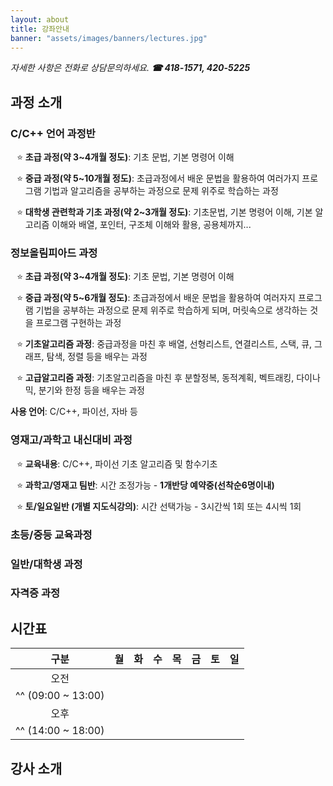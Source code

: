 ```yaml
---
layout: about
title: 강좌안내
banner: "assets/images/banners/lectures.jpg"
---
```


<style>
  ul {
    list-style: "⭐️ "
  }
</style>

*자세한 사항은 전화로 상담문의하세요.* ***☎ 418-1571, 420-5225***

## 과정 소개

### C/C++ 언어 과정반

* **초급 과정(약 3~4개월 정도)**: 기초 문법, 기본 명령어 이해

* **중급 과정(약 5~10개월 정도)**: 초급과정에서 배운 문법을 활용하여 여러가지 프로그램 기법과
알고리즘을 공부하는 과정으로 문제 위주로 학습하는 과정

* **대학생 관련학과 기초 과정(약 2~3개월 정도)**: 기초문법, 기본 명령어 이해, 기본 알고리즘 이해와
배열, 포인터, 구조체 이해와 활용, 공용체까지...

### 정보올림피아드 과정

* **초급 과정(약 3~4개월 정도)**: 기초 문법, 기본 명령어 이해

* **중급 과정(약 5~6개월 정도)**: 초급과정에서 배운 문법을 활용하여 여러자지 프로그램 기법을 공부하는 과정으로 문제 위주로 학습하게 되며, 머릿속으로 생각하는 것을 프로그램 구현하는 과정

* **기초알고리즘 과정**: 중급과정을 마친 후 배열, 선형리스트, 연결리스트, 스택, 큐, 그래프, 탐색, 정렬 등을 배우는 과정

* **고급알고리즘 과정**: 기초알고리즘을 마친 후 분할정복, 동적계획, 벡트래킹, 다이나믹, 분기와 한정 등을 배우는 과정

**사용 언어**: C/C++, 파이선, 자바 등

### 영재고/과학고 내신대비 과정

* **교육내용**: C/C++, 파이선 기초 알고리즘 및 함수기초

* **과학고/영재고 팀반**: 시간 조정가능 - **1개반당 예약중(선착순6명이내)**

* **토/일요일반 (개별 지도식강의)**: 시간 선택가능 - 3시간씩 1회 또는 4시씩 1회

### 초등/중등 교육과정

### 일반/대학생 과정

### 자격증 과정

## 시간표

| 구분 | 월 | 화 | 수 | 목 | 금 | 토 | 일 |
|:----:|----|----|----|----|----|----|----|
| 오전              | | | | | | | |
|^^ (09:00 ~ 13:00) | | | | | | | |
| 오후              |
|^^ (14:00 ~ 18:00) |

## 강사 소개
